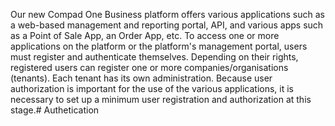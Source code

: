 Our new Compad One Business platform offers various applications such as a web-based management and reporting portal, API, and various apps such as a Point of Sale App, an Order App, etc.
To access one or more applications on the platform or the platform's management portal, users must register and authenticate themselves. 
Depending on their rights, registered users can register one or more companies/organisations (tenants). Each tenant has its own administration.
Because user authorization is important for the use of the various applications, it is necessary to set up a minimum user registration and authorization at this stage.# Authetication


